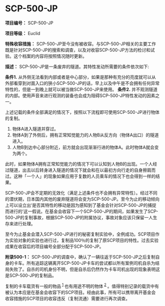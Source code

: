 # SCP-500-JP

**项目编号：**  SCP-500-JP

**项目等级：**  Euclid

**特殊收容措施：**  SCP-500-JP至今没有被收容。与SCP-500-JP相关的主要工作既是针对SCP-500-JP的搜索和调查，以及对收容SCP-500-JP方法的检讨和试验。这个档案的内容将按照情况随时更新。

**描述：**  SCP-500-JP是一条废弃的隧道。其特性发动所需要的条件依次如下:

**条件1.**  从外侧无法看到内部或者是中心部分，如果是那种有充分的亮度就可以从外部看穿到对面入口的狭小SCP-500-JP的话，早上以及中午是不会拥有任何异常特性的，但是一到晚上就可以被当做SCP-500-JP来使用。
**条件2.**  并不观测隧道的内部。使用声音来进行观测的装备也会成为阻碍SCP-500-JP特性发动的因素之一。

上述记载的条件全部满足的情况下，按照以下流程即可使用SCP-500-JP进行物体的复制。

<ol>
 <li>&#29289;&#20307;A&#36827;&#20837;&#38567;&#36947;&#24182;&#31359;&#36807;&#12290;

</li>
 <li>&#29289;&#20307;A&#21040;&#20102;&#22806;&#20391;&#21518;&#65292;&#25317;&#26377;&#27491;&#24120;&#30693;&#35273;&#33021;&#21147;&#30340;&#20154;&#29289;B&#20174;&#21453;&#26041;&#21521;&#65288;&#29289;&#20307;A&#20986;&#21475;&#65289;&#30340;&#38567;&#36947;&#36827;&#20837;&#12290;

</li>
 <li>&#20154;&#29289;B&#21040;&#36798;&#20013;&#24515;&#37096;&#20998;&#38468;&#36817;&#65292;&#21069;&#26041;&#23601;&#20250;&#20986;&#29616;&#28176;&#28176;&#34892;&#36827;&#30340;&#29289;&#20307;A&#12290;&#27492;&#26102;&#29289;&#20307;A&#23601;&#20250;&#21464;&#20026;&#20004;&#20010;&#12290;

</li>
</ol>
此时，如果物体A拥有正常知觉能力的情况下可以认知到人物B的出现。一个人经过隧道，出去以后转身进入隧道的情况下就会和在以最初方向行走的自身擦肩而过。这种「一个人」的现象如果应用于复数的人员乘车的情况下也会得到一样的结果。

SCP-500-JP会不定期的无效化（满足上述条件也不会拥有异常特性）。经过不同的潜伏期，日本国内其他的废弃隧道将会变为SCP-500-JP。至今为止的移动倾向上可以设立出‘是否其特性的移动是因为感知到了基金会针对SCP-500-JP的捕捉而进行的’这一假说。在基金会收容下一个SCP-500-JP的期间，如果发生了SCP-500-JP的复制事故，根据SCP-500-JP的附属协议，事故对象应该只保留一人生存来进行处理。

至今为止基金会潜入SCP-500-JP进行的秘密复制实验中，全例成功。SCP项目作为实验对象的实验也进行过，复制品100％的复制了原SCP项目的特性。过去实验成果在收容后的项目编号全部分配于SCP-500-JP。

**附录500-1：**  SCP-500-JP的调查中，确认了一辆往返于SCP-500-JP之后复制自身的卡车。所有追踪这辆离开SCP-500-JP卡车的尝试都以所有案例司机自杀为结局失败了。自杀的司机身份不明，但是自杀后仍然作为卡车司机出现的现象表明这是SCP-500-JP的复制品。

复制的卡车载货有一般的物品<sup class='footnoteref'>
 <a shape='rect' class='footnoteref' id='footnoteref-1' href='javascript:;' onclick='WIKIDOT.page.utils.scrollToReference(&apos;footnote-1&apos;)'>1</a>
</sup>也有用途不明的物体<sup class='footnoteref'>
 <a shape='rect' class='footnoteref' id='footnoteref-2' href='javascript:;' onclick='WIKIDOT.page.utils.scrollToReference(&apos;footnote-2&apos;)'>2</a>
</sup>。值得特别记录的载货中有被认为本应是在基金会收容下的SCP项目。经由此事，所有可以携带离开基金会收容措施的SCP项目的收容违反（复制流通）需要进行再次调查。


